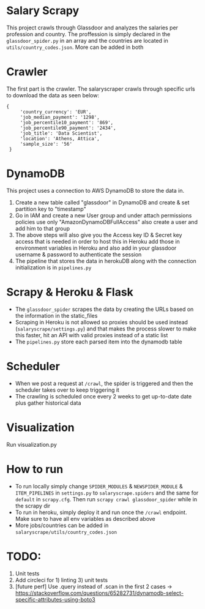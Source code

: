 # Salary Scrapy 
This project crawls through Glassdoor and analyzes the salaries per profession and country.
The proffession is simply declared in the ```glassdoor_spider.py``` in an array and the countries 
are located in ```utils/country_codes.json```. More can be added in both

# Crawler
The first part is the crawler. The salaryscraper crawls through specific urls to download the data as seen below:

``` 
{
     'country_currency': 'EUR',
     'job_median_payment': '1298',
     'job_percentile10_payment': '869',
     'job_percentile90_payment': '2434',
     'job_title': 'Data Scientist',
     'location': 'Athens, Attica',
     'sample_size': '56'
 }
 ```

# DynamoDB
This project uses a connection to AWS DynamoDB to store the data in.
   1. Create a new table called "glassdoor" in DynamoDB and create & set partition key to "timestamp"
   2. Go in IAM and create a new User group and under attach permissions policies use only "AmazonDynamoDBFullAccess" 
   also create a user and add him to that group
   3. The above steps will also give you the Access key ID & Secret key access that is needed in order to host this in Heroku
   add those in environment variables in Heroku and also add in your glassdoor username & password to authenticate the session
   4. The pipeline that stores the data in herokuDB along with the connection initialization is in `pipelines.py`

# Scrapy & Heroku & Flask 
   - The ```glassdoor_spider``` scrapes the data by creating the URLs based on the information in the static_files
   - Scraping in Heroku is not allowed so proxies should be used instead (`salaryscrape/settings.py`) and that makes the process slower
   to make this faster, hit an API with valid proxies instead of a static list
   - The ```pipelines.py``` store each parsed item into the dynamodb table

# Scheduler
   - When we post a request at ```/crawl```, the spider is triggered and then the scheduler takes over to keep triggering it 
   - The crawling is scheduled once every 2 weeks to get up-to-date date plus gather historical data

# Visualization
Run visualization.py

# How to run
 - To run locally simply change ```SPIDER_MODULES``` & ```NEWSPIDER_MODULE``` & ```ITEM_PIPELINES``` in ```settings.py``` to ```salaryscrape.spiders```
 and the same for ```default``` in ```scrapy.cfg```. Then run ```scrapy crawl glassdoor_spider``` while in the scrapy dir
 - To run in heroku, simply deploy it and run once the `````/crawl````` endpoint. Make sure to have all env variables as described above
 - More jobs/countries can be added in ```salaryscrape/utils/country_codes.json```

# TODO:
1. Unit tests 
2. Add circleci for 1) linting 3) unit tests
3. [future perf] Use .query instead of .scan in the first 2 cases -> https://stackoverflow.com/questions/65282731/dynamodb-select-specific-attributes-using-boto3